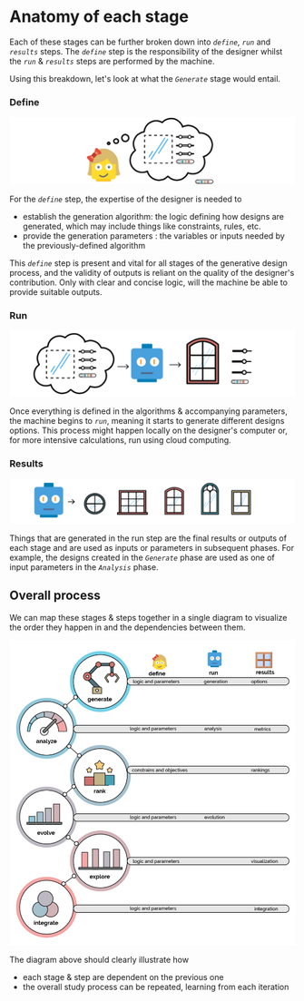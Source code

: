 # Anatomy of each stage

Each of these stages can be further broken down into _`define`_, _`run`_ and _`results`_ steps. The _`define`_ step is the responsibility of the designer whilst the _`run`_ & _`results`_ steps are performed by the machine.

Using this breakdown, let's look at what the _`Generate`_ stage would entail.

### Define

![](../../../.gitbook/assets/anatomy1%20%281%29.png)

For the _`define`_ step, the expertise of the designer is needed to

* establish the generation algorithm: the logic defining how designs are generated, which may include things like constraints, rules, etc.
* provide the generation parameters : the variables or inputs needed by the previously-defined algorithm

This _`define`_ step is present and vital for all stages of the generative design process, and the validity of outputs is reliant on the quality of the designer's contribution. Only with clear and concise logic, will the machine be able to provide suitable outputs.

### Run

![](../../../.gitbook/assets/anatomy2%20%281%29.png)

Once everything is defined in the algorithms & accompanying parameters, the machine begins to _`run`_, meaning it starts to generate different designs options. This process might happen locally on the designer's computer or, for more intensive calculations, run using cloud computing.

### Results

![](../../../.gitbook/assets/anatomy3.png)

Things that are generated in the run step are the final results or outputs of each stage and are used as inputs or parameters in subsequent phases. For example, the designs created in the _`Generate`_ phase are used as one of input parameters in the _`Analysis`_ phase.

## Overall process

We can map these stages & steps together in a single diagram to visualize the order they happen in and the dependencies between them.

![](../../../.gitbook/assets/anatomy4%20%281%29.png)

The diagram above should clearly illustrate how

* each stage & step are dependent on the previous one
* the overall study process can be repeated, learning from each iteration

